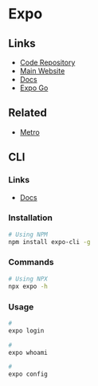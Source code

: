# Expo

<!--
https://github.com/tashif-ferdous/fullstack-fitness/tree/main/apps/expo
https://github.com/ArcadeCity/arcade/tree/main/apps/expo
-->

## Links

- [Code Repository](https://github.com/expo/expo)
- [Main Website](https://expo.dev/)
- [Docs](https://docs.expo.dev/)
- [Expo Go](https://expo.dev/client)

## Related

- [Metro](https://github.com/facebook/metro)

## CLI

### Links

- [Docs](https://docs.expo.dev/workflow/expo-cli/)

### Installation

```sh
# Using NPM
npm install expo-cli -g
```

### Commands

```sh
# Using NPX
npx expo -h
```

### Usage

```sh
#
expo login

#
expo whoami

#
expo config
```

<!--
#
expo start
expo start --android
expo start --ios
expo start --web

#
expo run:ios
expo run:android

#
expo export

#
expo install --check

#
expo eject
-->
